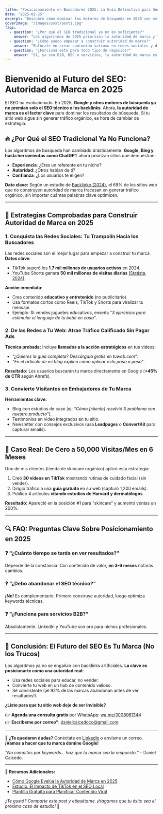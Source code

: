 ```yaml
---
title: "Posicionamiento en Buscadores 2025: La Guía Definitiva para Generar Tráfico Orgánico"
date: "2025-02-25"
excerpt: "Descubre cómo dominar los motores de búsqueda en 2025 con estrategias de autoridad de marca y SEO futurista."
coverImage: "/images/post/post1.jpg"
faqs:
  - question: "¿Por qué el SEO tradicional ya no es suficiente?"
    answer: "Los algoritmos de 2025 priorizan la autoridad de marca y la experiencia del usuario sobre las palabras clave."
  - question: "¿Cómo puedo empezar a construir autoridad de marca?"
    answer: "Enfócate en crear contenido valioso en redes sociales y dirige ese tráfico a tu sitio web."
  - question: "¿Funciona esto para todo tipo de negocios?"
    answer: "Sí, ya sea B2B, B2C o servicios, la autoridad de marca es universal."
---
```


# Bienvenido al Futuro del SEO: Autoridad de Marca en 2025

El SEO ha evolucionado. En 2025, **Google y otros motores de búsqueda ya no premian solo el SEO técnico o los backlinks**. Ahora, **la autoridad de marca es el factor clave** para dominar los resultados de búsqueda. Si tu sitio web sigue sin generar tráfico orgánico, es hora de cambiar de estrategia.

## 🔥 ¿Por Qué el SEO Tradicional Ya No Funciona?

Los algoritmos de búsqueda han cambiado drásticamente. **Google, Bing y hasta herramientas como ChatGPT** ahora priorizan sitios que demuestran:

- **Experiencia**: ¿Eres un referente en tu nicho?
- **Autoridad**: ¿Otros hablan de ti?
- **Confianza**: ¿Los usuarios te eligen?

**Dato clave:** Según un estudio de [Backlinko (2024)](https://backlinko.com/google-ranking-factors), el 68% de los sitios web que no construyen autoridad de marca fracasan en generar tráfico orgánico, sin importar cuántas palabras clave optimicen.

---

## 🚀 Estrategias Comprobadas para Construir Autoridad de Marca en 2025

### 1. Conquista las Redes Sociales: Tu Trampolín Hacia los Buscadores

Las redes sociales son el mejor lugar para empezar a construir tu marca. **Datos clave:**

- TikTok superó los **1.7 mil millones de usuarios activos** en 2024.
- YouTube Shorts genera **50 mil millones de visitas diarias** [(Statista, 2024)](https://www.statista.com/).

**Acción inmediata:**

- Crea contenido **educativo y entretenido** (no publicitario).
- Usa formatos cortos como Reels, TikTok y Shorts para viralizar tu mensaje.
- Ejemplo: Si vendes juguetes educativos, enseña *“3 ejercicios para estimular el lenguaje de tu bebé en casa”*.

### 2. De las Redes a Tu Web: Atrae Tráfico Calificado Sin Pagar Ads

**Técnica probada:** Incluye **llamados a la acción estratégicos** en tus videos:

- *“¿Quieres la guía completa? Descárgala gratis en tuweb.com”*.
- *“En el artículo de mi blog explico cómo aplicar esto paso a paso”*.

**Resultado:** Los usuarios buscarán tu marca directamente en Google (**+45% de CTR** según Ahrefs).

### 3. Convierte Visitantes en Embajadores de Tu Marca

**Herramientas clave:**

- Blog con estudios de caso (ej: *“Cómo [cliente] resolvió X problema con nuestro producto”*).
- Testimonios en video integrados en tu sitio.
- Newsletter con consejos exclusivos (usa **Leadpages** o **ConvertKit** para capturar emails).

---

## 🎯 Caso Real: De Cero a 50,000 Visitas/Mes en 6 Meses

Uno de mis clientes (tienda de skincare orgánico) aplicó esta estrategia:

1. Creó **30 videos en TikTok** mostrando rutinas de cuidado facial (sin vender).
2. Dirigió tráfico a una **guía gratuita** en su web (capturó 1,200 emails).
3. Publicó 4 artículos **citando estudios de Harvard y dermatólogos** 

**Resultado:** Apareció en la posición #1 para “skincare” y aumentó ventas un 200%.

---

## 🔍 FAQ: Preguntas Clave Sobre Posicionamiento en 2025

### ❓ “¿Cuánto tiempo se tarda en ver resultados?”

Depende de la constancia. Con contenido de valor, **en 3-6 meses** notarás cambios.

### ❓ “¿Debo abandonar el SEO técnico?”

**¡No!** Es complementario. Primero construye autoridad, luego optimiza keywords técnicas.

### ❓ “¿Funciona para servicios B2B?”

Absolutamente. LinkedIn y YouTube son oro para nichos profesionales.

---

## 🚀 Conclusión: El Futuro del SEO Es Tu Marca (No los Trucos)

Los algoritmos ya no se engañan con backlinks artificiales. **La clave es posicionarte como una autoridad real:**

- Usa redes sociales para educar, no vender.
- Convierte tu web en un hub de contenido valioso.
- Sé consistente (¡el 92% de las marcas abandonan antes de ver resultados!).

**¿Listo para que tu sitio web deje de ser invisible?**

👉 **Agenda una consulta gratis** por WhatsApp: [wa.me/3008061344](wa.me/3008061344)  
👉 **Escribeme por correo”**: [danielcaicedoco@gmail.com](mailto:danielcaicedoco@gmail.com)  

---

**📌 ¿Te quedaron dudas?** Conéctate en [LinkedIn](https://www.linkedin.com/in/dcaicedo/) o envíame un correo. **¡Vamos a hacer que tu marca domine Google!**  

*“No compitas por keywords… haz que tu marca sea la respuesta.”* – Daniel Caicedo.  

--- 
**🔗 Recursos Adicionales:**  
- [Cómo Google Evalúa la Autoridad de Marca en 2025](https://www.searchenginejournal.com/)  
- [Estudio: El Impacto de TikTok en el SEO Local](https://www.semrush.com/blog/)  
- [Plantilla Gratuita para Planificar Contenido Viral](https://www.notion.so/)  

*¿Te gustó? Comparte este post y etiquétame. ¡Hagamos que tu éxito sea el próximo caso de estudio!* 💪